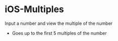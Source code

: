 # iOS-Multiples
Input a number and view the multiple of the number
 - Goes up to the first 5 multiples of the number
